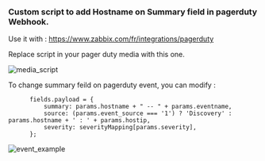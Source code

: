 ### Custom script to add Hostname on Summary field in pagerduty Webhook.

Use it with : https://www.zabbix.com/fr/integrations/pagerduty

Replace script in your pager duty media with this one.

  ![media_script](media_script.png "media_script")


To change summary feild on pagerduty event, you can modify :

          fields.payload = {
              summary: params.hostname + " -- " + params.eventname,
              source: (params.event_source === '1') ? 'Discovery' : params.hostname + ' : ' + params.hostip,
              severity: severityMapping[params.severity],
          };
          
          
  ![event_example](event_example.png "event_example")
  
